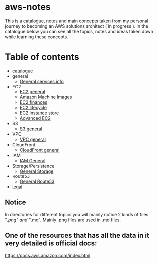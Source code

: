 # aws-notes
This is a catalogue, notes and main concepts taken from my personal journey to becoming an AWS solutions architect ( in progress ).
In the catalogue below you can see all the topics, notes and ideas taken down while learning these concepts.

# Table of contents
- [catalogue](https://github.com/nikasakandelidze/aws-notes/blob/main/catalogue.md)
- general
	- [General services info](https://github.com/nikasakandelidze/aws-notes/blob/main/general/generalServices.md)
- EC2
	- [EC2 general](https://github.com/nikasakandelidze/aws-notes/tree/main/ec2/ec2.md)
	- [Amazon Machine Images](https://github.com/nikasakandelidze/aws-journey/blob/main/ec2/ami.md)
	- [EC2 finances](https://github.com/nikasakandelidze/aws-journey/blob/main/ec2/ec2-finanfce.md)
	- [EC2 lifecycle](https://github.com/nikasakandelidze/aws-journey/blob/main/ec2/ec2-lifecycle.md)
	- [EC2 instance store](https://github.com/nikasakandelidze/aws-journey/blob/main/ec2/ec2-instance-store.md)
	- [Advanced EC2](https://github.com/nikasakandelidze/aws-notes/blob/main/ec2/advanced-ec2.md)
- S3
	- [S3 general](https://github.com/nikasakandelidze/aws-notes/blob/main/storage/aws-storage.md)
- VPC
	- [VPC general](https://github.com/nikasakandelidze/aws-notes/blob/main/vpc/vpc.md)
- CloudFront
	- [CloudFront general](https://github.com/nikasakandelidze/aws-notes/blob/main/cloudFront/cloudfront.md)
- IAM
	- [IAM General](https://github.com/nikasakandelidze/aws-notes/blob/main/IAM/iam.md)
- Storage/Persistence
	- [General Storage](https://github.com/nikasakandelidze/aws-notes/blob/main/storage/storage.md)
- Route53
	- [General Route53](https://github.com/nikasakandelidze/aws-journey/blob/main/route53/route53.md)
- [legal](https://github.com/nikasakandelidze/aws-notes/blob/main/legal/legal.md)

## Notice
In directories for different topics you will mainly notice 2 kinds of files "*.png" and "*.md". Mainly .png files are used in .md files.

## One of the resources that has all the data in it very detailed is official docs:
https://docs.aws.amazon.com/index.html
